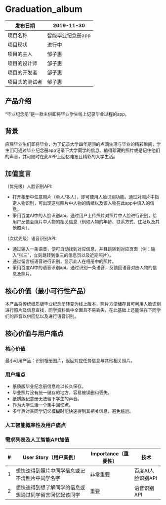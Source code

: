 # Graduation_album
 |  发布日期 | 2019-11-30 |
 | -- | -- |
 |  项目名称 | 智能毕业纪念册app |
 |  项目现状 | 进行中 |
 |  项目的主人 | 邹子惠 |
 |  项目的设计师 | 邹子惠 |
 |  项目的开发者 | 邹子惠 |
 |  项目头的测试者 | 邹子惠 |
 
 ## 产品介绍
 “毕业纪念册”是一款主供即将毕业学生线上记录毕业过程的app。
 
 ## 背景
 应届毕业生们即将毕业，为了记录大学四年期间的点滴生活与毕业的精彩瞬间，学生们可通过毕业纪念册app记录下大学同学的信息、值得珍藏的照片或是记住他们的声音，并可随时在此APP上回忆难忘且精彩的大学生活。
 
 ## 加值宣言
 （优先级）人脸识别API:
 * 打开相册中任意照片（单人/多人），即可使用人脸识别功能。通过对照片中指定人物识别，可出现这张照片中人物的情绪以及该人物在此app中填入的信息。
 * 采用百度AI中的人脸识别api，通过用户上传照片对照片中人脸进行识别，给用户反馈会照片中人物的相关信息（例如人物的年龄、联系方式、住址以及其他照片）。
 
 （次优先级）语音识别API:
 * 通过输入一条语音，便可自动找到对应信息，并且跳转到对应页面（例：输入“张三”，立刻跳转到张三的信息页以及近期照片）。
 * 通过留言板语音进行识别，显示此人在相册中的照片。
 * 采用百度AI中的语音识别api，通过识别一条语音，反馈回语音对应人物的信息及照片。

## 核心价值（最小可行性产品）
本产品将传统纸质版毕业纪念册转变为线上版本，照片方便储存且可利用人脸识别进行照片及信息查找，同学资料集中全面且不易丢失，在此基础上还能保存下同学们的声音以供回忆以及进行语音识别。

## 核心价值与用户痛点
### 核心价值
最小可用产品：识别相册图片，返回对应任务信息与其他相关照片。

### 用户痛点
* 纸质版毕业纪念册信息难以长久保存。
* 毕业照片没有统一储存的地方，容易被误删和丢失。
* 纸质版纪念册无法留下学生的声音。
* 作为大学生活一个集中回忆点。
* 多年后对某同学记忆模糊时能快速得到其相关信息，避免尴尬。

### 人工智能概率性及用户痛点

### 需求列表及人工智能API加值
| #   | User Story（用户案例）                      | Importance（重要性） | 技术              |
| --- | ------------------------------------------- | -------------------- | ----------------- |
| 1   | 想快速得到照片中同学信息或记不清照片中同学名字          | 非常重要             | 百度AI人脸识别API |
| 2   | 想快速得到想了解同学的信息或想通过同学留言回忆起该同学 | 重要                | 语音识别API       |

